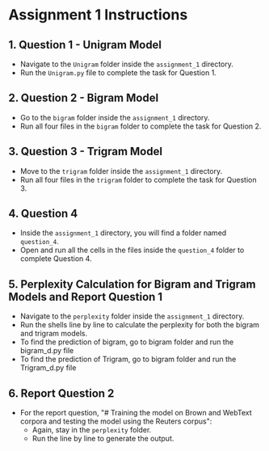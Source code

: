 # Assignment 1 Instructions

## 1. Question 1 - Unigram Model
- Navigate to the `Unigram` folder inside the `assignment_1` directory.
- Run the `Unigram.py` file to complete the task for Question 1.

## 2. Question 2 - Bigram Model
- Go to the `bigram` folder inside the `assignment_1` directory.
- Run all four files in the `bigram` folder to complete the task for Question 2.

## 3. Question 3 - Trigram Model
- Move to the `trigram` folder inside the `assignment_1` directory.
- Run all four files in the `trigram` folder to complete the task for Question 3.

## 4. Question 4
- Inside the `assignment_1` directory, you will find a folder named `question_4`.
- Open and run all the cells in the files inside the `question_4` folder to complete Question 4.

## 5. Perplexity Calculation for Bigram and Trigram Models and Report Question 1
- Navigate to the `perplexity` folder inside the `assignment_1` directory.
- Run the shells line by line to calculate the perplexity for both the bigram and trigram models.
- To find the prediction of bigram, go to bigram folder and run the bigram_d.py file
- To find the prediction of Trigram, go to bigram folder and run the Trigram_d.py file


## 6. Report Question 2
- For the report question, "# Training the model on Brown and WebText corpora and testing the model using the Reuters corpus":
  - Again, stay in the `perplexity` folder.
  - Run the line by line to generate the output.

